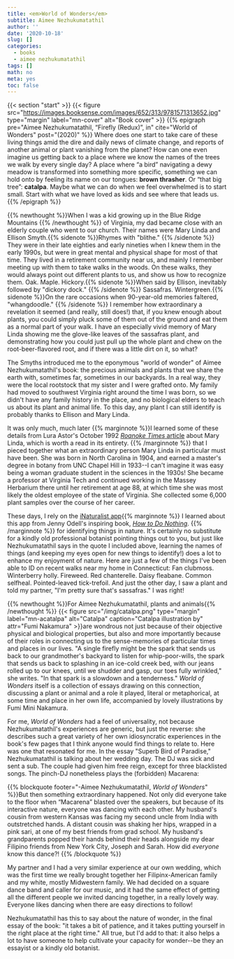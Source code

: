 ```yaml
---
title: <em>World of Wonders</em>
subtitle: Aimee Nezhukumatathil
author: ''
date: '2020-10-18'
slug: []
categories:
  - books
  - aimee nezhukumatathil
tags: []
math: no
meta: yes
toc: false
---
```


{{< section "start" >}}
{{< figure src="https://images.booksense.com/images/652/313/9781571313652.jpg" type="margin" label="mn-cover" alt="Book cover" >}}
{{% epigraph pre="Aimee Nezhukumatathil, “Firefly (Redux)”, in" cite="World of Wonders" post="(2020)" %}}
Where does one start to take care of these living things amid the dire and daily news of climate change, and reports of another animal or plant vanishing from the planet? How can one even imagine us getting back to a place where we know the names of the trees we walk by every single day? A place where “a bird” navigating a dewy meadow is transformed into something more specific, something we can hold onto by feeling its name on our tongues: <strong>brown thrasher</strong>. Or “that big tree”: <strong>catalpa</strong>. Maybe what we can do when we feel overwhelmed is to start small. Start with what we have loved as kids and see where that leads us.
{{% /epigraph %}}

<!--more-->

{{% newthought %}}When I was a kid growing up in the Blue Ridge Mountains {{% /newthought %}} of Virginia, my dad became close with an elderly couple who went to our church. Their names were Mary Linda and Ellison Smyth.{{% sidenote %}}Rhymes with "blithe." {{% /sidenote %}} They were in their late eighties and early nineties when I knew them in the early 1990s, but were in great mental and physical shape for most of that time. They lived in a retirement community near us, and mainly I remember meeting up with them to take walks in the woods. On these walks, they would always point out different plants to us, and show us how to recognize them. Oak. Maple. Hickory.{{% sidenote %}}When said by Ellison, inevitably followed by "dickory dock." {{% /sidenote %}} Sassafras. Wintergreen.{{% sidenote %}}On the rare occasions when 90-year-old memories faltered, "whangdoodle." {{% /sidenote %}} I remember how extraordinary a revelation it seemed (and really, still does!) that, if you knew enough about plants, you could simply pluck some of them out of the ground and eat them as a normal part of your walk. I have an especially vivid memory of Mary Linda showing me the glove-like leaves of the sassafras plant, and demonstrating how you could just pull up the whole plant and chew on the root-beer-flavored root, and if there was a little dirt on it, so what?

The Smyths introduced me to the eponymous "world of wonder" of Aimee Nezhukumatathil's book: the precious animals and plants that we share the earth with, sometimes far, sometimes in our backyards. In a real way, they were the local rootstock that my sister and I were grafted onto. My family had moved to southwest Virginia right around the time I was born, so we didn't have any family history in the place, and no biological elders to teach us about its plant and animal life. To this day, any plant I can still identify is probably thanks to Ellison and Mary Linda. 

It was only much, much later {{% marginnote %}}I learned some of these details from Lura Astor's October 1992 [*Roanoke Times* article](http://www.lurana.com/uploads/8/7/9/9/8799830/astor_lura_rtwn_ml_smyth.pdf) about Mary Linda, which is worth a read in its entirety. {{% /marginnote %}} that I pieced together what an extraordinary person Mary Linda in particular must have been. She was born in North Carolina in 1904, and earned a master's degree in botany from UNC Chapel Hill in 1933--I can't imagine it was easy being a woman graduate student in the sciences in the 1930s! She became a professor at Virginia Tech and continued working in the Massey Herbarium there until her retirement at age 88, at which time she was most likely the oldest employee of the state of Virginia. She collected some 6,000 plant samples over the course of her career.   

These days, I rely on the [iNaturalist app](https://www.inaturalist.org/){{% marginnote %}} I learned about this app from Jenny Odell's inspiring book, *[How to Do Nothing](/post/2019-06-11-how-to-do-nothing-resisting-the-attention-economy/)*. {{% /marginnote %}} for identifying things in nature. It's certainly no substitute for a kindly old professional botanist pointing things out to you, but just like Nezhukumatathil says in the quote I included above, learning the names of things (and keeping my eyes open for new things to identify!) does a lot to enhance my enjoyment of nature. Here are just a few of the things I've been able to ID on recent walks near my home in Connecticut: Fan clubmoss. Winterberry holly. Fireweed. Red chanterelle. Daisy fleabane. Common selfheal. Pointed-leaved tick-trefoil. And just the other day, I saw a plant and told my partner, "I'm pretty sure that's sassafras." I was right!

{{% newthought %}}For Aimee Nezhukumatathil, plants and animals{{% /newthought %}} {{< figure src="/img/catalpa.png" type="margin" label="mn-acatalpa" alt="Catalpa" caption="Catalpa illustration by" attr="Fumi Nakamura" >}}are wondrous not just because of their objective physical and biological properties, but also and more importantly because of their roles in connecting us to the sense-memories of particular times and places in our lives. "A single firefly might be the spark that sends us back to our grandmother's backyard to listen for whip-poor-wills, the spark that sends us back to splashing in an ice-cold creek bed, with our jeans rolled up to our knees, until we shudder and gasp, our toes fully wrinkled," she writes. "In that spark is a slowdown and a tenderness." *World of Wonders* itself is a collection of essays drawing on this connection, discussing a plant or animal and a role it played, literal or metaphorical, at some time and place in her own life, accompanied by lovely illustrations by Fumi Mini Nakamura.

For me, *World of Wonders* had a feel of universality, not because Nezhukumatathil's experiences are generic, but just the reverse: she describes such a great variety of her own idiosyncratic experiences in the book's few pages that I think anyone would find things to relate to. Here was one that resonated for me. In the essay "Superb Bird of Paradise," Nezhukumatathil is talking about her wedding day. The DJ was sick and sent a sub. The couple had given him free reign, except for three blacklisted songs. The pinch-DJ nonetheless plays the (forbidden) Macarena: 

{{% blockquote footer="-Aimee Nezhukumatathil, <em>World of Wonders</em>" %}}But then something extraordinary happened. Not only did everyone take to the floor when “Macarena” blasted over the speakers, but because of its interactive nature, everyone was dancing with each other. My husband's cousin from western Kansas was facing my second uncle from India with outstretched hands. A distant cousin was shaking her hips, wrapped in a pink sari, at one of my best friends from grad school. My husband's grandparents popped their hands behind their heads alongside my dear Filipino friends from New York City, Joseph and Sarah. How did <em>everyone</em> know this dance?! {{% /blockquote %}}

My partner and I had a very similar experience at our own wedding, which was the first time we really brought together her Filipinx-American family and my white, mostly Midwestern family. We had decided on a square dance band and caller for our music, and it had the same effect of getting all the different people we invited dancing together, in a really lovely way. Everyone likes dancing when there are easy directions to follow!

Nezhukumatathil has this to say about the nature of wonder, in the final essay of the book: "it takes a bit of patience, and it takes putting yourself in the right place at the right time." All true, but I'd add to that: it also helps a lot to have someone to help cultivate your capacity for wonder--be they an essayist or a kindly old botanist.